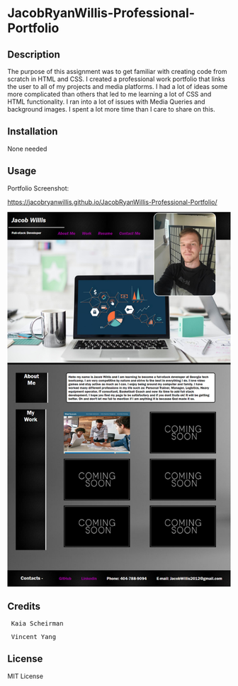# JacobRyanWillis-Professional-Portfolio

## Description

The purpose of this assignment was to get familiar with creating code from scratch in HTML and CSS. I created a professional work portfolio that links the user to all of my projects and media platforms. I had a lot of ideas some more complicated than others that led to me learning a lot of CSS and HTML functionality. I ran into a lot of issues with Media Queries and background images. I spent a lot more time than I care to share on this. 

## Installation

None needed

## Usage

Portfolio Screenshot:

https://jacobryanwillis.github.io/JacobRyanWillis-Professional-Portfolio/

![WebsiteScreenshot](./assets/images/WebsiteScreenshot.png)

## Credits

<pre> Kaia Scheirman </pre>
<pre> Vincent Yang </pre>

## License

MIT License